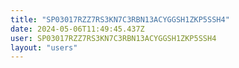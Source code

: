 ```yaml
---
title: "SP03017RZZ7RS3KN7C3RBN13ACYGGSH1ZKP5SSH4"
date: 2024-05-06T11:49:45.437Z
user: SP03017RZZ7RS3KN7C3RBN13ACYGGSH1ZKP5SSH4
layout: "users"
---
```

    